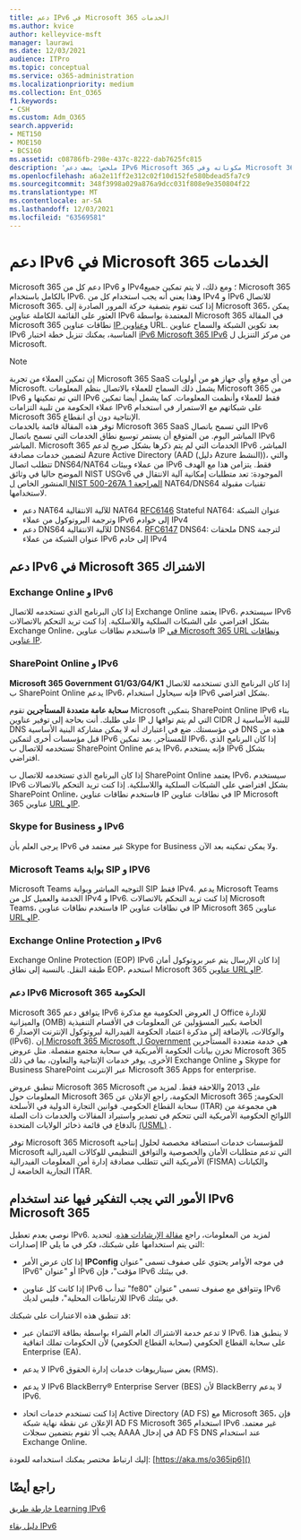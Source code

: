 ```yaml
---
title: دعم IPv6 في Microsoft 365 الخدمات
ms.author: kvice
author: kelleyvice-msft
manager: laurawi
ms.date: 12/03/2021
audience: ITPro
ms.topic: conceptual
ms.service: o365-administration
ms.localizationpriority: medium
ms.collection: Ent_O365
f1.keywords:
- CSH
ms.custom: Adm_O365
search.appverid:
- MET150
- MOE150
- BCS160
ms.assetid: c08786fb-298e-437c-8222-dab7625fc815
description: 'ملخص: يصف دعم IPv6 Microsoft 365 مكوناته وفي Microsoft 365 الحكومة.'
ms.openlocfilehash: a6a2e11ff2e312c02f10d152fe580bdead5fa7c9
ms.sourcegitcommit: 348f3998a029a876a9dcc031f808e9e350804f22
ms.translationtype: MT
ms.contentlocale: ar-SA
ms.lasthandoff: 12/03/2021
ms.locfileid: "63569581"
---
```

# <a name="ipv6-support-in-microsoft-365-services"></a>دعم IPv6 في Microsoft 365 الخدمات

Microsoft 365 دعم كل من IPv6 و IPv4؛ ومع ذلك، لا يتم تمكين جميع Microsoft 365 بالكامل باستخدام IPv6. وهذا يعني أنه يجب استخدام كل من IPv4 و IPv6 للاتصال Microsoft 365. إذا كنت تقوم بتصفية حركة المرور الصادرة إلى Microsoft 365، يمكن العثور على القائمة الكاملة عناوين IPv6 المعتمدة بواسطة Microsoft 365 في المقالة Microsoft 365 نطاقات عناوين [IP وعناوين](urls-and-ip-address-ranges.md) URL. بعد تكوين الشبكة والسماح عناوين IPv6 المناسبة، يمكنك تنزيل خطة اختبار [iPv6 Microsoft 365 IPv6](https://go.microsoft.com/fwlink/?LinkId=293447) من مركز التنزيل ل Microsoft.

> [!NOTE]
> إن تمكين العملاء من تجربة Microsoft 365 SaaS من أي موقع وأي جهاز هو من أولويات Microsoft. يشمل ذلك السماح للعملاء بالاتصال بنظم المعلومات Microsoft 365 من IPv6 التي تم تمكينها و IPv6 فقط للعملاء وأنظمت المعلومات. كما يشمل أيضا تمكين عملاء الحكومة من تلبية التزامات IPv6 على شبكاتهم مع الاستمرار في استخدام Microsoft 365 الإنتاجية دون أي انقطاع.  
> توفر هذه المقالة قائمة بالخدمات Microsoft 365 SaaS التي تسمح باتصال IPv6 المباشر اليوم. من المتوقع أن يستمر توسيع نطاق الخدمات التي تسمح باتصال IPv6 المباشر. Microsoft 365 الخدمات التي لم يتم ذكرها بشكل صريح لدعم IPv6 المباشر، لتضمين خدمات مصادقة Azure Active Directory (AAD (دليل Azure النشط))، والتي تتطلب اتصال DNS64/NAT64 من عملاء وبيئات IPv6 فقط.  يتزامن هذا مع الهدف الموضح حاليا في وثائق NIST USGv6 الموجودة: تعد متطلبات إمكانية آلية الانتقال في المنشور الخاص [ل NIST 500-267A المراجعة 1](https://nvlpubs.nist.gov/nistpubs/specialpublications/NIST.SP.500-267Ar1.pdf) NAT64/DNS64 تقنيات مقبولة لاستخدامها.
> - دعم NAT64 للآلية الانتقالية NAT64 [RFC6146](https://datatracker.ietf.org/doc/html/rfc6146) Stateful NAT64: عنوان الشبكة وترجمة البروتوكول من عملاء IPv6 إلى خوادم IPv4
> - دعم DNS64 للآلية الانتقالية DNS64. [RFC6147](https://datatracker.ietf.org/doc/html/rfc6147) DNS64: ملحقات DNS لترجمة عنوان الشبكة من عملاء IPv6 إلى خادم IPv4

  
## <a name="ipv6-support-in-microsoft-365-subscription-service"></a>دعم IPv6 في Microsoft 365 الاشتراك

### <a name="exchange-online-and-ipv6"></a>Exchange Online و IPv6

إذا كان البرنامج الذي تستخدمه للاتصال Exchange Online يعتمد IPv6، سيستخدم IPv6 بشكل افتراضي على الشبكات السلكية واللاسلكية. إذا كنت تريد التحكم بالاتصالات Exchange Online، فاستخدم نطاقات عناوين IP [في Microsoft 365 URL ونطاقات عناوين IP](urls-and-ip-address-ranges.md).
  
### <a name="sharepoint-online-and-ipv6"></a>SharePoint Online و IPv6

 **Microsoft 365 Government G1/G3/G4/K1** إذا كان البرنامج الذي تستخدمه للاتصال ب SharePoint Online يدعم IPv6، فإنه سيحاول استخدام IPv6 بشكل افتراضي.
  
 **سحابة عامة متعددة المستأجرين** تقوم Microsoft بتمكين SharePoint Online IPv6 بناء على طلبك. أنت بحاجة إلى توفير عناوين IP التي لم يتم توافها ل CIDR للبنية الأساسية ل DNS في مؤسستك. ضع في اعتبارك أنه لا يمكن مشاركة البنية الأساسية DNS هذه من قبل مؤسسات أخرى لتمكين IPv6 للمستأجر. بعد تمكين IPv6، إذا كان البرنامج الذي تستخدمه للاتصال ب SharePoint Online يدعم IPv6، فإنه يستخدم IPv6 بشكل افتراضي.
  
إذا كان البرنامج الذي تستخدمه للاتصال ب SharePoint Online يعتمد IPv6، سيستخدم IPv6 بشكل افتراضي على الشبكات السلكية واللاسلكية. إذا كنت تريد التحكم بالاتصالات SharePoint Online، فاستخدم نطاقات عناوين IP في نطاقات عناوين IP Microsoft 365 عناوين [URL وIP](urls-and-ip-address-ranges.md).
  
 
  
### <a name="skype-for-business-and-ipv6"></a>Skype for Business و IPv6

يرجى العلم بأن IPv6 غير معتمد في Skype for Business ولا يمكن تمكينه بعد الآن.

### <a name="microsoft-teams-sip-gateway-and-ipv6"></a>Microsoft Teams بوابة SIP و IPV6

Microsoft Teams التوجيه المباشر وبوابة SIP فقط IPv4. يدعم Microsoft Teams الخدمة والعميل كل من IPv4 و IPv6. إذا كنت تريد التحكم بالاتصالات Microsoft Teams، فاستخدم نطاقات عناوين IP في نطاقات عناوين IP Microsoft 365 عناوين [URL وIP](urls-and-ip-address-ranges.md).
  
### <a name="exchange-online-protection-and-ipv6"></a>Exchange Online Protection و IPv6

Exchange Online Protection (EOP) IPv6 إذا كان الإرسال يتم عبر بروتوكول أمان طبقة النقل. بالنسبة إلى نطاق EOP، استخدم Microsoft 365 [عناوين URL وIP](urls-and-ip-address-ranges.md).
  
### <a name="ipv6-support-for-microsoft-365-government-offerings"></a>دعم IPv6 Microsoft 365 الحكومة

Microsoft 365 يتوافق دعم IPv6 ل العروض الحكومية مع مذكرة Office للإدارة والميزانية (OMB) الخاصة بكبير المسؤولين عن المعلومات في الأقسام التنفيذية والوكالات، بالإضافة إلى مذكرة اعتماد الحكومة الفيدرالية لبروتوكول الإنترنت الإصدار 6 (IPv6). [إن Microsoft 365 Microsoft ل Government](https://go.microsoft.com/fwlink/p/?LinkId=325414) هي خدمة متعددة المستأجرين تخزن بيانات الحكومة الأمريكية في سحابة مجتمع منفصلة. مثل عروض Microsoft 365 الأخرى، يوفر خدمات الإنتاجية والتعاون، بما في ذلك Exchange Online و Skype for Business SharePoint عبر الإنترنت Microsoft 365 Apps for enterprise. 

تنطبق عروض Microsoft 365 Microsoft على 2013 واللاحقة فقط. لمزيد من المعلومات حول Microsoft 365 الحكومة، راجع الإعلان عن Microsoft 365 الحكومة[:](https://go.microsoft.com/fwlink/p/?LinkId=325414) سحابة القطاع الحكومي. قوانين التجارة الدولية في الأسلحة (ITAR) هي مجموعة من اللوائح الحكومية الأمريكية التي تتحكم في تصدير واستيراد المقالات والخدمات ذات الصلة بالدفاع في قائمة ذخائر الولايات المتحدة [(USML)](https://go.microsoft.com/fwlink/p/?LinkId=325415) . 

توفر Microsoft 365 Microsoft للمؤسسات خدمات استضافة مخصصة لحلول إنتاجية Microsoft التي تدعم متطلبات الأمان والخصوصية والتوافق التنظيمي للوكالات الفيدرالية الأمريكية التي تتطلب مصادقة إدارة أمن المعلومات الفيدرالية (FISMA) والكيانات التجارية الخاضعة ل ITAR.
  
## <a name="things-to-consider-when-using-ipv6-and-microsoft-365"></a>الأمور التي يجب التفكير فيها عند استخدام IPv6 Microsoft 365

نوصي بعدم تعطيل IPv6. لمزيد من المعلومات، راجع [مقالة الإرشادات هذه](https://support.microsoft.com/help/929852/guidance-for-configuring-ipv6-in-windows-for-advanced-users). لتحديد إصدارات IP التي يتم استخدامها على شبكتك، فكر في ما يلي:
  
- إذا كان عرض الأمر **IPConfig** في موجه الأوامر يحتوي على صفوف تسمى "عنوان IPv6" أو "عنوان IPv6 مؤقت"، فإن IPv6 في بيئتك.

- إذا كانت كل عناوين IPv6 تبدأ ب "fe80" وتتوافق مع صفوف تسمى "عنوان IPv6 للارتباطات المحلية"، فليس لديك IPv6 في بيئتك.

قد تنطبق هذه الاعتبارات على شبكتك:
  
- لا تدعم خدمة الاشتراك العام الشراء بواسطة بطاقة الائتمان عبر IPv6. لا ينطبق هذا على سحابة القطاع الحكومي (سحابة القطاع الحكومي) لأن الحكومات تملك اتفاقية Enterprise (EA).

- لا يدعم IPv6 بعض سيناريوهات خدمات إدارة الحقوق (RMS).

- لا يدعم IPv6 BlackBerry® Enterprise Server (BES) لأن BlackBerry لا يدعم IPv6.

- إذا كنت تستخدم خدمات اتحاد Active Directory (AD FS) مع Microsoft 365، فإن الإعلان عن نقطة نهاية شبكة AD FS Microsoft 365 استخدام IPv6 غير معتمد. يجب ألا تقوم بتضمين سجلات AAAA في إدخال AD FS DNS عند استخدام Exchange Online. 

إليك ارتباط مختصر يمكنك استخدامه للعودة: [https://aka.ms/o365ip6]()

## <a name="see-also"></a>راجع أيضًا

[خارطة طريق Learning IPv6](/previous-versions/windows/it-pro/windows-server-2008-R2-and-2008/gg250710(v%3dws.10))
  
[دليل بقاء IPv6](https://social.technet.microsoft.com/wiki/contents/articles/1728.ipv6-survival-guide.aspx)
